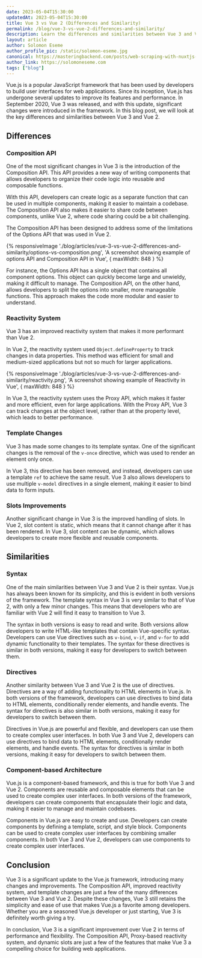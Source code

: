 ```yaml
---
date: 2023-05-04T15:30:00
updatedAt: 2023-05-04T15:30:00
title: Vue 3 vs Vue 2 (Differences and Similarity)
permalink: /blog/vue-3-vs-vue-2-differences-and-similarity/
description: Learn the differences and similarities between Vue 3 and Vue 2.
layout: article
author: Solomon Eseme
author_profile_pic: /static/solomon-eseme.jpg
canonical: https://masteringbackend.com/posts/web-scraping-with-nuxtjs-using-puppeteer/
author_link: https://solomoneseme.com
tags: ["blog"]
---
```


Vue.js is a popular JavaScript framework that has been used by developers to build user interfaces for web applications. Since its inception, Vue.js has undergone several updates to improve its features and performance. In September 2020, Vue 3 was released, and with this update, significant changes were introduced in the framework. In this blog post, we will look at the key differences and similarities between Vue 3 and Vue 2.

## Differences

### Composition API

One of the most significant changes in Vue 3 is the introduction of the Composition API. This API provides a new way of writing components that allows developers to organize their code logic into reusable and composable functions.

With this API, developers can create logic as a separate function that can be used in multiple components, making it easier to maintain a codebase. The Composition API also makes it easier to share code between components, unlike Vue 2, where code sharing could be a bit challenging.

The Composition API has been designed to address some of the limitations of the Options API that was used in Vue 2.

{% responsiveImage './blog/articles/vue-3-vs-vue-2-differences-and-similarity/options-vs-composition.png', 'A screenshot showing example of options API and Composition API in Vue', { maxWidth: 848 }  %}

For instance, the Options API has a single object that contains all component options. This object can quickly become large and unwieldy, making it difficult to manage. The Composition API, on the other hand, allows developers to split the options into smaller, more manageable functions. This approach makes the code more modular and easier to understand.

### Reactivity System

Vue 3 has an improved reactivity system that makes it more performant than Vue 2.

In Vue 2, the reactivity system used `Object.defineProperty` to track changes in data properties. This method was efficient for small and medium-sized applications but not so much for larger applications.

{% responsiveImage './blog/articles/vue-3-vs-vue-2-differences-and-similarity/reactivity.png', 'A screenshot showing example of Reactivity in Vue', { maxWidth: 848 }  %}

In Vue 3, the reactivity system uses the Proxy API, which makes it faster and more efficient, even for large applications. With the Proxy API, Vue 3 can track changes at the object level, rather than at the property level, which leads to better performance.

### Template Changes

Vue 3 has made some changes to its template syntax. One of the significant changes is the removal of the `v-once` directive, which was used to render an element only once.

In Vue 3, this directive has been removed, and instead, developers can use a template `ref` to achieve the same result. Vue 3 also allows developers to use multiple `v-model` directives in a single element, making it easier to bind data to form inputs.

### Slots Improvements

Another significant change in Vue 3 is the improved handling of slots. In Vue 2, slot content is static, which means that it cannot change after it has been rendered. In Vue 3, slot content can be dynamic, which allows developers to create more flexible and reusable components.

## Similarities

### Syntax

One of the main similarities between Vue 3 and Vue 2 is their syntax. Vue.js has always been known for its simplicity, and this is evident in both versions of the framework. The template syntax in Vue 3 is very similar to that of Vue 2, with only a few minor changes. This means that developers who are familiar with Vue 2 will find it easy to transition to Vue 3.

The syntax in both versions is easy to read and write. Both versions allow developers to write HTML-like templates that contain Vue-specific syntax. Developers can use Vue directives such as `v-bind`, `v-if`, and `v-for` to add dynamic functionality to their templates. The syntax for these directives is similar in both versions, making it easy for developers to switch between them.

### Directives

Another similarity between Vue 3 and Vue 2 is the use of directives. Directives are a way of adding functionality to HTML elements in Vue.js. In both versions of the framework, developers can use directives to bind data to HTML elements, conditionally render elements, and handle events. The syntax for directives is also similar in both versions, making it easy for developers to switch between them.

Directives in Vue.js are powerful and flexible, and developers can use them to create complex user interfaces. In both Vue 3 and Vue 2, developers can use directives to bind data to HTML elements, conditionally render elements, and handle events. The syntax for directives is similar in both versions, making it easy for developers to switch between them.

### Component-based Architecture

Vue.js is a component-based framework, and this is true for both Vue 3 and Vue 2. Components are reusable and composable elements that can be used to create complex user interfaces. In both versions of the framework, developers can create components that encapsulate their logic and data, making it easier to manage and maintain codebases.

Components in Vue.js are easy to create and use. Developers can create components by defining a template, script, and style block. Components can be used to create complex user interfaces by combining smaller components. In both Vue 3 and Vue 2, developers can use components to create complex user interfaces.

## Conclusion

Vue 3 is a significant update to the Vue.js framework, introducing many changes and improvements. The Composition API, improved reactivity system, and template changes are just a few of the many differences between Vue 3 and Vue 2. Despite these changes, Vue 3 still retains the simplicity and ease of use that makes Vue.js a favorite among developers. Whether you are a seasoned Vue.js developer or just starting, Vue 3 is definitely worth giving a try.

In conclusion, Vue 3 is a significant improvement over Vue 2 in terms of performance and flexibility. The Composition API, Proxy-based reactivity system, and dynamic slots are just a few of the features that make Vue 3 a compelling choice for building web applications.
